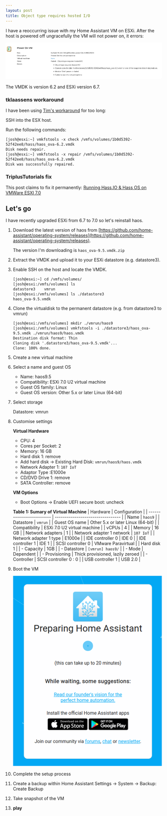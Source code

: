 ```yaml
---
layout: post
title: Object type requires hosted I/O
---
```


I have a reoccurring issue with my Home Assistant VM on ESXi. After the host is powered off ungracefully the VM will not power on, it errors: 

![Object type requires hosted I/O](/../images/doiotyourself.com_2023-02-02-Object-type-requires-hosted-IO_error.png)

The VMDK is version 6.2 and ESXi version 6.7. 

### tklaassens workaround 

I have been using [Tim's workaround](https://tklaassens.wordpress.com/2019/05/13/object-type-requires-hosted-i-o/) for too long:

SSH into the ESX host.

Run the following commands:

```console
[josh@esxi:~] vmkfstools -x check /vmfs/volumes/1b0d5392-52f42ee8/hass/haos_ova-6.2.vmdk
Disk needs repair.
[josh@esxi:~] vmkfstools -x repair /vmfs/volumes/1b0d5392-52f42ee8/hass/haos_ova-6.2.vmdk
Disk was successfully repaired.
```

### TriplusTutorials fix

This post claims to fix it permanently: [Running Hass.IO & Hass OS on VMWare ESXI 7.0](https://www.triplustutorials.be/homeassistant/running-hass-io-hass-os-on-vmware-esxi-7-0/)

## Let's go

I have recently upgraded ESXi from 6.7 to 7.0 so let's reinstall haos. 

1. Download the latest version of haos from [https://github.com/home-assistant/operating-system/releases](https://github.com/home-assistant/operating-system/releases). 

    The version I'm downloading is `haos_ova-9.5.vmdk.zip `

2. Extract the VMDK and upload it to your ESXi datastore (e.g. datastore3).

3. Enable SSH on the host and locate the VMDK.

    ```console
    [josh@esxi:~] cd /vmfs/volumes/
    [josh@esxi:/vmfs/volumes] ls
    datastore3    vmrun
    [josh@esxi:/vmfs/volumes] ls ./datastore3
    haos_ova-9.5.vmdk
    ```

4. Clone the virtualdisk to the permanent datastore (e.g. from datastore3 to vmrun)

    ```console
    [josh@esxi:/vmfs/volumes] mkdir ./vmrun/haos9
    [josh@esxi:/vmfs/volumes] vmkfstools -i ./datastore3/haos_ova-9.5.vmdk ./vmrun/haos9/haos.vmdk
    Destination disk format: Thin
    Cloning disk '.datastore3/haos_ova-9.5.vmdk'...
    Clone: 100% done.
    ```

5. Create a new virtual machine

6. Select a name and guest OS

    - Name: haos9.5
    - Compatibility: ESXi 7.0 U2 virtual machine
    - Guest OS family: Linux
    - Guest OS version: Other 5.x or later Linux (64-bit)

7. Select storage

    Datastore: vmrun

8. Customise settings

    **Virtual Hardware**
    - CPU: 4
    - Cores per Socket: 2
    - Memory: 16 GB
    - Hard disk 1: remove
    - Add hard disk -> Existing Hard Disk: `vmrun/haos9/haos.vmdk`
    - Network Adapter 1: `107 IoT`
    - Adaptor Type :E1000e
    - CD/DVD Drive 1: remove
    - SATA Controller: remove

    **VM Options**
    - Boot Options -> Enable UEFI secure boot: uncheck

    **Table 1: Sumary of Virtual Machine**
    | Hardware                  | Configuration                     |
    | ------------------------- | --------------------------------- |
    | Name                      | `haos9`                           |
    | Datastore                 | `vmrun`                           |
    | Guest OS name             | Other 5.x or later Linux (64-bit) |
    | Compatibility             | ESXi 7.0 U2 virtual machine       |
    | vCPUs                     | 4                                 |
    | Memory                    | 16 GB                             |
    | Network adapters          | 1                                 |
    | Network adapter 1 network | `107 IoT`                         |
    | Network adapter 1 type    | E1000e                            |
    | IDE controller 0          | IDE 0                             |
    | IDE controller 1          | IDE 1                             |
    | SCSI controller 0         | VMware Paravirtual                |
    | Hard disk 1               |
    | -    Capacity             | 1GB                               |
    | -    Datastore            | `[vmrun] haos9/`                  |
    | -    Mode                 | Dependent                         |
    | -    Provisioning         | Thick provisioned, lazily zeroed  |
    | -    Controller           | SCSI controller 0 : 0             |
    | USB controller 1          | USB 2.0                           |

9.  Boot the VM

    ![](/../images/doiotyourself.com_2023-02-02-Object-type-requires-hosted-IO_preparing-home-assistant.png)

10. Complete the setup process

11. Create a backup within Home Assistant
    Settings -> System -> Backup: Create Backup

12. Take snapshot of the VM

13. **play**
